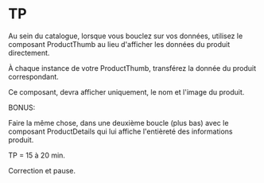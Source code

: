 # TP



Au sein du catalogue, lorsque vous bouclez sur vos données, utilisez le composant 
ProductThumb au lieu d'afficher les données du produit directement. 

À chaque instance de votre ProductThumb, transférez la donnée du produit correspondant. 

Ce composant, devra  afficher uniquement, le nom et l'image du produit. 


BONUS: 

Faire la même chose, dans une deuxième boucle (plus bas) avec le composant ProductDetails qui lui affiche l'entièreté des informations produit. 


TP = 15 à 20 min.

Correction et pause. 